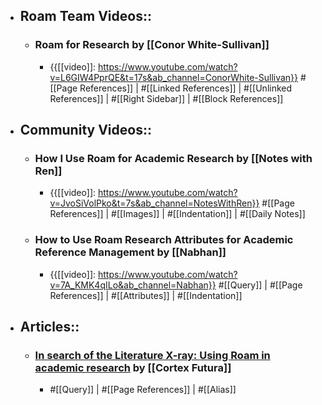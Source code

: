 - ## Roam Team Videos::
    - ### Roam for Research by [[Conor White-Sullivan]]
        - {{[[video]]: https://www.youtube.com/watch?v=L6GIW4PprQE&t=17s&ab_channel=ConorWhite-Sullivan}}
#[[Page References]] | #[[Linked References]] | #[[Unlinked References]] | #[[Right Sidebar]] | #[[Block References]]
- ## Community Videos::
    - ### How I Use Roam for Academic Research by [[Notes with Ren]]
        - {{[[video]]: https://www.youtube.com/watch?v=JvoSiVolPko&t=7s&ab_channel=NotesWithRen}}
#[[Page References]] | #[[Images]] | #[[Indentation]] | #[[Daily Notes]] 
    - ### How to Use Roam Research Attributes for Academic Reference Management by [[Nabhan]]
        - {{[[video]]: https://www.youtube.com/watch?v=7A_KMK4qILo&ab_channel=Nabhan}}
#[[Query]] | #[[Page References]] | #[[Attributes]] | #[[Indentation]] 
- ## Articles::
    - ### [In search of the Literature X-ray: Using Roam in academic research](https://www.roambrain.com/in-search-of-the-literature-x-ray/) by [[Cortex Futura]]
        - #[[Query]] | #[[Page References]] | #[[Alias]] 
